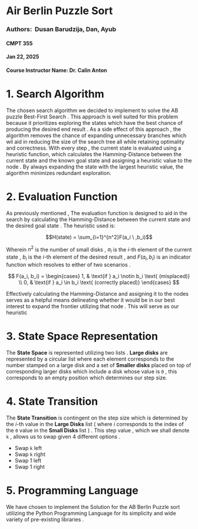 # **Air Berlin Puzzle Sort**
### Authors:  Dusan Barudzija, Dan, Ayub
#### CMPT 355
#### Jan 22, 2025

#### Course Instructor Name: Dr. Calin Anton

# 1. Search Algorithm

The chosen search algorithm we decided to implement to solve the AB puzzle Best-First Search . This approach is well suited for this problem because it prioritizes exploring the states which have the best chance of producing the desired end result . As a side effect of this approach , the algorithm removes the chance of expanding unnecessary branches which wil aid in reducing the size of the search tree all while retaining optimality and correctness. With every step , the current state is evaluated using a heuristic function, which calculates the Hamming-Distance between the current state and the known goal state and assigning a heuristic value to the node . By always expanding the state with the largest  heuristic value, the algorithm minimizes redundant exploration.

# 2. Evaluation Function 

As previously mentioned , The evaluation function is designed to aid in the search by calculating the Hamming-Distance between the current state and the desired goal state . The heuristic used is:

$$H(state) = \sum_{i=1}^{n^2}F(a_i \ ,b_i)$$

Wherein $n^2$ is the number of small disks , $a_i$ is the $i$-th element of the current state , $b_i$ is the $i$-th element of the desired result , and $F(a_i , b_i)$ is an indicator function which resolves to either of two scenarios . 

$$
F(a_i, b_i) =
\begin{cases} 
1, & \text{if } a_i \notin b_i \text{ (misplaced)} \\
0, & \text{if } a_i \in b_i \text{ (correctly placed)}
\end{cases}
$$

Effectively calculating the Hamming-Distance and assigning it to the nodes serves as a helpful means delineating whether it would be in our best interest to expand the frontier utilizing that node . This will serve as our heuristic 

# 3. State Space Representation 

The **State Space** is represented utilizing two lists . **Large disks** are represented by a circular list where each element corresponds to the number stamped on a large disk and a set of **Smaller disks** placed on top of corresponding larger disks which include a disk whose value is `0` , this corresponds to an empty position which determines our step size.

# 4. State Transition 

The **State Transition** is contingent on the step size which is determined by the $i$-th value in the **Large Disks** list ( where $i$ corresponds to the index of the `0` value in the **Small Disks** list ) . This step value , which we shall denote `k` , allows us to swap given 4 different options . 
- Swap `k` left
- Swap `k` right 
- Swap 1 left
- Swap 1 right
# 5. Programming Language

We have chosen to implement the Solution for the AB Berlin Puzzle sort utilizing the Python Programming Language for its simplicity and wide variety of pre-existing libraries . 